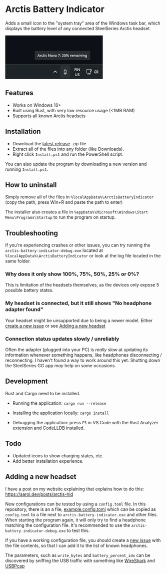 # Arctis Battery Indicator

Adds a small icon to the "system tray" area of the Windows task bar, which displays the battery level of any connected SteelSeries Arctis headset.

![Screenshot of indicator on Windows task bar](docs/icon-screenshot.png)

## Features

* Works on Windows 10+
* Built using Rust, with very low resource usage (<1MB RAM)
* Supports all known Arctis headsets

## Installation

* Download the [latest release](https://github.com/aarol/arctis-battery-indicator/releases/latest) .zip file
* Extract all of the files into any folder (like Downloads).
* Right click `Install.ps1` and run the PowerShell script.

You can also update the program by downloading a new version and running `Install.ps1`.

## How to uninstall

Simply remove all of the files in `%localAppData%\ArctisBatteryIndicator` (copy the path, press Win+R and paste the path to enter)

The installer also creates a file in `%appData%\Microsoft\Windows\Start Menu\Programs\Startup` to run the program on startup.

## Troubleshooting

If you're experiencing crashes or other issues, you can try running the `arctis-battery-indicator-debug.exe` located at `%localAppData%\ArctisBatteryIndicator` or look at the log file located in the same folder.

### Why does it only show 100%, 75%, 50%, 25% or 0%?

This is limitation of the headsets themselves, as the devices only expose 5 possible battery states.

### My headset is connected, but it still shows "No headphone adapter found"

Your headset might be unsupported due to being a newer model. Either [create a new issue](https://github.com/aarol/arctis-battery-indicator/issues/new) or see [Adding a new headset](#adding-a-new-headset)

### Connection status updates slowly / unreliably

Often the adapter (plugged into your PC) is *really slow* at updating its information whenever something happens, like headphones disconnecting / reconnecting. I haven't found a way to work around this yet. Shutting down the SteelSeries GG app *may* help on some occasions.

## Development

Rust and Cargo need to be installed.

* Running the application: `cargo run --release`

* Installing the application locally: `cargo install`

* Debugging the application: press `F5` in VS Code with the Rust Analyzer extension and CodeLLDB installed.

## Todo

* Updated icons to show charging states, etc.
* Add better installation experience.

## Adding a new headset

I have a post on my website explaining that explains how to do this: <https://aarol.dev/posts/arctis-hid>

New configurations can be tested by using a `config.toml` file. In this repository, there is an a file, [example.config.toml](./example.config.toml) which can be copied as `config.toml` to a file next to `arctis-battery-indicator.exe` and other files. When starting the program again, it will only try to find a headphone matching the configuration file. It's recommended to use the `arctis-battery-indicator-debug.exe` to test this.

If you have a working configuration file, you should create a [new issue](https://github.com/aarol/arctis-battery-indicator/issues/new) with the file contents, so that I can add it to the list of known headphones.

The parameters, such as `write_bytes` and `battery_percent_idx` can be discovered by sniffing the USB traffic with something like [WireShark](https://www.wireshark.org/) and [USBPcap](https://desowin.org/usbpcap/)
